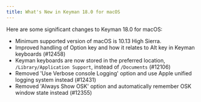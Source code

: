 ```yaml
---
title: What's New in Keyman 18.0 for macOS
---
```


Here are some significant changes to Keyman 18.0 for macOS:

* Minimum supported version of macOS is 10.13 High Sierra.
* Improved handling of Option key and how it relates to Alt key in Keyman keyboards (#12458)
* Keyman keyboards are now stored in the preferred location, `/Library/Application Support`, instead of `/Documents` (#12106)
* Removed 'Use Verbose console Logging' option and use Apple unified logging system instead (#12431)
* Removed 'Always Show OSK' option and automatically remember OSK window state instead (#12355)